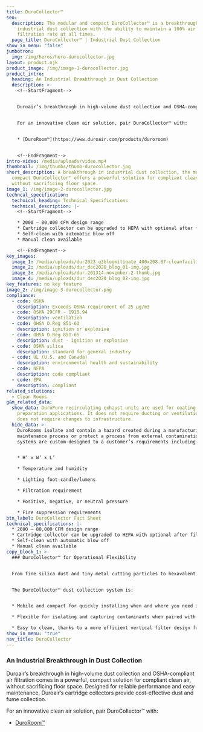 ```yaml
---
title: DuroCollector™
seo:
  description: The modular and compact DuroCollector™ is a breakthrough in
    industrial dust collection with the ability to maintain a 100% air
    filtration rate at all times.
  page_title: DuroCollector™ | Industrial Dust Collection
show_in_menu: "false"
jumbotron:
  img: /img/heros/hero-durocollector.jpg
layout: product.njk
product_image: /img/image-1-durocollector.jpg
product_intro:
  heading: An Industrial Breakthrough in Dust Collection
  description: >-
    <!--StartFragment-->


    Duroair’s breakthrough in high-volume dust collection and OSHA-compliant air filtration comes in a powerful, compact solution for compliant clean air, without sacrificing floor space. Designed for reliable performance and easy maintenance, Duroair’s cartridge collectors provide cost-effective dust and fume collection.


    For an innovative clean air solution, pair DuroCollector™ with:


    * [DuroRoom™](https://www.duroair.com/products/duroroom)


    <!--EndFragment-->
intro-video: /media/uploads/video.mp4
thumbnail: /img/thumbs/thumb-durocollector.jpg
short_description: A breakthrough in industrial dust collection, the modular and
  compact DuroCollector™ offers a powerful solution for compliant clean air,
  without sacrificing floor space.
image_1: /img/image-2-durocollector.jpg
techncal_specification:
  technical_heading: Technical Specifications
  technical_description: |-
    <!--StartFragment-->

    * 2000 – 80,000 CFM design range
    * Cartridge collector can be upgraded to HEPA with optional after filter
    * Self-clean with automatic blow off
    * Manual clean available

    <!--EndFragment-->
key_images:
  image_1: /media/uploads/dur2023_q3blogmitigate_400x208.87-cleanfacility.png
  image_2: /media/uploads/dur_dec2020_blog_01-img.jpg
  image_3: /media/uploads/dur-201314-november-2-thumb.jpg
  image_4: /media/uploads/dur_dec2020_blog_02-img.jpg
key_features: no key feature
image_2: /img/image-3-durocollector.png
compliance:
  - code: OSHA
    description: Exceeds OSHA requirement of 25 μg/m3
  - code: OSHA 29CFR - 1910.94
    description: ventilation
  - code: OHSA O.Reg 851-63
    description: ignition or explosive
  - code: OHSA O.Reg 851-65
    description: dust - ignition or explosive
  - code: OSHA silica
    description: standard for general industry
  - code: UL (U.S. and Canada)
    description: environmental health and sustainability
  - code: NFPA
    description: code compliant
  - code: EPA
    description: compliant
related_solutions:
  - Clean Rooms
g&m_related_data:
  show_data: DuroPure recirculating exhaust units are used for coating and surface
    preparation applications. It does not require ducting or ventilation and
    does not require changes to infrastructure.
  hide_data: >-
    DuroRooms isolate and contain a hazard created during a manufacturing and
    maintenance process or protect a process from external contamination. All
    systems are custom-designed to a customer’s requirements including:


    * H’ x W’ x L’

    * Temperature and humidity

    * Lighting foot-candle/lumens

    * Filtration requirement

    * Positive, negative, or neutral pressure

    * Fire suppression requirements
btn_label: DuroCollector Fact Sheet
technical_specifications: |-
  * 2000 – 80,000 CFM design range
  * Cartridge collector can be upgraded to HEPA with optional after filter
  * Self-clean with automatic blow off
  * Manual clean available
copy_block_1: >-
  ### DuroCollector™ for Operational Flexibility


  From fine silica dust and tiny metal cutting particles to hexavalent chromium produced from grinding and blasting, DuroCollector™ continuously filters enormous volumes of submicronic dust particles that can threaten employee safety and productivity. With manual or automatic pulse cleaning settings, you have the flexibility to choose when dust trays need to be emptied based on shift changes or staff availability.  


  The DuroCollector™ dust collection system is:


  * Mobile and compact for quickly installing when and where you need it to improve air quality, without disrupting current workflows

  * Flexible for isolating and capturing contaminants when paired with our [DuroRoom™](/products/duroroom) enclosure to shield cellular manufacturing processes

  * Easy to clean, thanks to a more efficient vertical filter design for quick dust drawer collection, compared to cumbersome horizontal cartridge configurations
show_in_menu: "true"
nav_title: DuroCollector
---
```

### An Industrial Breakthrough in Dust Collection

Duroair’s breakthrough in high-volume dust collection and OSHA-compliant air filtration comes in a powerful, compact solution for compliant clean air, without sacrificing floor space. Designed for reliable performance and easy maintenance, Duroair’s cartridge collectors provide cost-effective dust and fume collection.

For an innovative clean air solution, pair DuroCollector™ with:

* [DuroRoom™](/products/duroroom)

